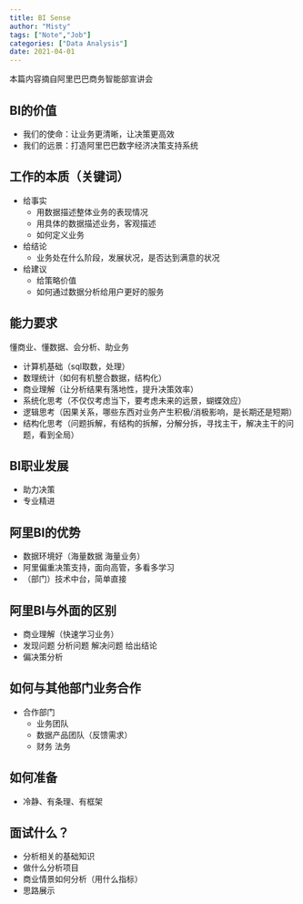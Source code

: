 ```yaml
---
title: BI Sense
author: "Misty"
tags: ["Note","Job"]
categories: ["Data Analysis"]
date: 2021-04-01
---
```



本篇内容摘自阿里巴巴商务智能部宣讲会

## BI的价值
* 我们的使命：让业务更清晰，让决策更高效
* 我们的远景：打造阿里巴巴数字经济决策支持系统


## 工作的本质（关键词）
* 给事实
    * 用数据描述整体业务的表现情况
    * 用具体的数据描述业务，客观描述
    * 如何定义业务
* 给结论
    * 业务处在什么阶段，发展状况，是否达到满意的状况
* 给建议
    * 给策略价值
    * 如何通过数据分析给用户更好的服务

## 能力要求

懂商业、懂数据、会分析、助业务
* 计算机基础（sql取数，处理）
* 数理统计（如何有机整合数据，结构化）
* 商业理解（让分析结果有落地性，提升决策效率）
* 系统化思考（不仅仅考虑当下，要考虑未来的远景，蝴蝶效应）
* 逻辑思考（因果关系，哪些东西对业务产生积极/消极影响，是长期还是短期）
* 结构化思考（问题拆解，有结构的拆解，分解分拆，寻找主干，解决主干的问题，看到全局）


## BI职业发展
* 助力决策
* 专业精进

## 阿里BI的优势
* 数据环境好（海量数据 海量业务）
* 阿里偏重决策支持，面向高管，多看多学习
* （部门）技术中台，简单直接

## 阿里BI与外面的区别
* 商业理解（快速学习业务）
* 发现问题 分析问题 解决问题 给出结论
* 偏决策分析

## 如何与其他部门业务合作
* 合作部门
    * 业务团队
    * 数据产品团队（反馈需求）
    * 财务 法务

## 如何准备
* 冷静、有条理、有框架

## 面试什么？
* 分析相关的基础知识
* 做什么分析项目
* 商业情景如何分析（用什么指标）
* 思路展示
